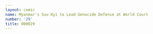 ```yaml
---
layout: comic
name: Myanmar's Suu Kyi to Lead Genocide Defense at World Court
number: '29'
title: 000029
---
```


